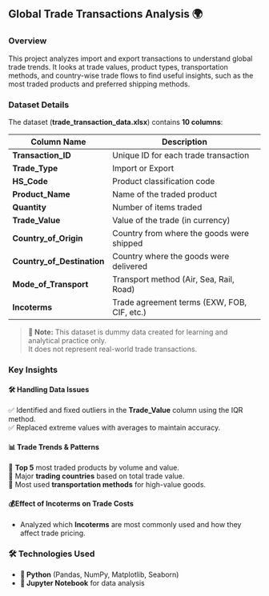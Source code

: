 ## Global Trade Transactions Analysis 🌍

### Overview  
This project analyzes import and export transactions to understand global trade trends. It looks at trade values, product types, transportation methods, and country-wise trade flows to find useful insights, such as the most traded products and preferred shipping methods.

### Dataset Details  
The dataset (**trade_transaction_data.xlsx**) contains **10 columns**:

| Column Name            | Description  |
|------------------------|--------------|
| **Transaction_ID**     | Unique ID for each trade transaction  |
| **Trade_Type**         | Import or Export  |
| **HS_Code**           | Product classification code  |
| **Product_Name**      | Name of the traded product  |
| **Quantity**          | Number of items traded  |
| **Trade_Value**       | Value of the trade (in currency)  |
| **Country_of_Origin** | Country from where the goods were shipped  |
| **Country_of_Destination** | Country where the goods were delivered  |
| **Mode_of_Transport** | Transport method (Air, Sea, Rail, Road)  |
| **Incoterms**         | Trade agreement terms (EXW, FOB, CIF, etc.)  |


> **🔹 Note:** This dataset is dummy data created for learning and analytical practice only.  
> It does not represent real-world trade transactions.


### Key Insights  

#### 🛠 Handling Data Issues  
✅ Identified and fixed outliers in the **Trade_Value** column using the IQR method.  
✅ Replaced extreme values with averages to maintain accuracy.  

#### 📊 Trade Trends & Patterns  
📌 **Top 5** most traded products by volume and value.  
📌 Major **trading countries** based on total trade value.  
📌 Most used **transportation methods** for high-value goods.  

#### 💰Effect of Incoterms on Trade Costs  
- Analyzed which **Incoterms** are most commonly used and how they affect trade pricing.  
 
### 🛠️ Technologies Used
- **🐍 Python** (Pandas, NumPy, Matplotlib, Seaborn)  
- **📓 Jupyter Notebook** for data analysis
